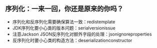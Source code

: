 ## 序列化：一来一回，你还是原来的你吗？
- 序列化和反序列化需要确保算法一致：redistemplate
- JDK序列化要小心类的版本问题：serialversionissue
- 注意Jackson JSON反序列化对额外字段的处理：jsonignoreproperties
- 反序列化时要小心类的构造方法：deserializationconstructor
